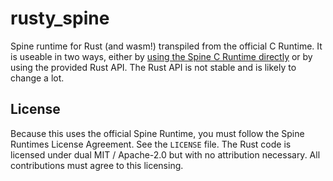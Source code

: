 # rusty_spine

Spine runtime for Rust (and wasm!) transpiled from the official C Runtime. It is useable in two ways, either by [using the Spine C Runtime directly](https://github.com/jabuwu/rusty_spine/blob/main/examples/c.rs) or by using the provided Rust API. The Rust API is not stable and is likely to change a lot.

## License

Because this uses the official Spine Runtime, you must follow the Spine Runtimes License Agreement. See the `LICENSE` file. The Rust code is licensed under dual MIT / Apache-2.0 but with no attribution necessary. All contributions must agree to this licensing.